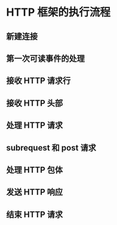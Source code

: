 # HTTP 框架的执行流程

## 新建连接

## 第一次可读事件的处理

## 接收 HTTP 请求行

## 接收 HTTP 头部

## 处理 HTTP 请求

## subrequest 和 post 请求

## 处理 HTTP 包体

## 发送 HTTP 响应

## 结束 HTTP 请求
